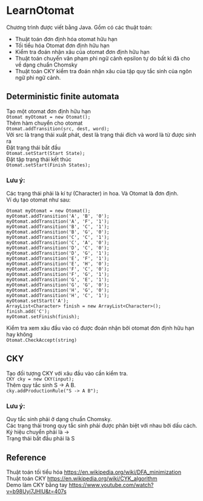# LearnOtomat
Chương trình được viết bằng Java. Gồm có các thuật toán:  
-  Thuật toán đơn định hóa otomat hữu hạn
-  Tối tiểu hóa Otomat đơn định hữu hạn
-  Kiểm tra đoán nhận xâu của otomat đơn định hữu hạn
-  Thuật toán chuyển văn phạm phi ngữ cảnh epsilon tự do bất kì đã cho về dạng chuẩn Chomsky
-  Thuật toán CKY kiểm tra đoán nhận xâu của tập quy tắc sinh của ngôn ngữ phi ngữ cảnh.
## Deterministic finite automata
Tạo một otomat đơn định hữu hạn  
`Otomat myOtomat = new Otomat();`  
Thêm hàm chuyển cho otomat  
`Otomat.addTransition(src, dest, word);`  
Với src là trạng thái xuất phát, dest là trạng thái đích và word là từ được sinh ra  
Đặt trạng thái bắt đầu  
`Otomat.setStart(Start State);  `  
Đặt tập trạng thái kết thúc  
`Otomat.setStart(Finish States);`  
### Lưu ý:
Các trạng thái phải là kí tự (Character) in hoa. Và Otomat là đơn định.  
Ví dụ tạo otomat như sau:  

```
Otomat myOtomat = new Otomat();  
myOtomat.addTransition('A', 'B', '0');  
myOtomat.addTransition('A', 'F', '1');  
myOtomat.addTransition('B', 'C', '1');  
myOtomat.addTransition('B', 'G', '0');  
myOtomat.addTransition('C', 'C', '1');  
myOtomat.addTransition('C', 'A', '0');  
myOtomat.addTransition('D', 'C', '0');  
myOtomat.addTransition('D', 'G', '1');  
myOtomat.addTransition('E', 'F', '1');  
myOtomat.addTransition('E', 'H', '0');  
myOtomat.addTransition('F', 'C', '0');  
myOtomat.addTransition('F', 'G', '1');  
myOtomat.addTransition('G', 'E', '1');  
myOtomat.addTransition('G', 'G', '0');  
myOtomat.addTransition('H', 'G', '0');  
myOtomat.addTransition('H', 'C', '1');  
myOtomat.setStart('A');  
ArrayList<Character> finish = new ArrayList<Character>();  
finish.add('C');  
myOtomat.setFinish(finish);  
```  
Kiểm tra xem xâu đầu vào có được đoán nhận bởi otomat đơn định hữu hạn hay không  
`Otomat.CheckAccept(string)`  
## CKY  
Tạo đối tượng CKY với xâu đầu vào cần kiểm tra.  
`CKY cky = new CKY(input);`  
Thêm quy tắc sinh  S -> A B.  
`cky.addProductionRule("S -> A B");`  
### Lưu ý:  
Quy tắc sinh phải ở dạng chuẩn Chomsky.  
Các trạng thái trong quy tắc sinh phải được phân biệt với nhau bởi dấu cách.  
Ký hiệu chuyển phải là ->  
Trạng thái bắt đầu phải là S  
## Reference  
Thuật toán tối tiểu hóa  https://en.wikipedia.org/wiki/DFA_minimization  
Thuật toán CKY  https://en.wikipedia.org/wiki/CYK_algorithm  
Demo làm CKY bằng tay https://www.youtube.com/watch?v=b98Uyj7JHIU&t=407s
